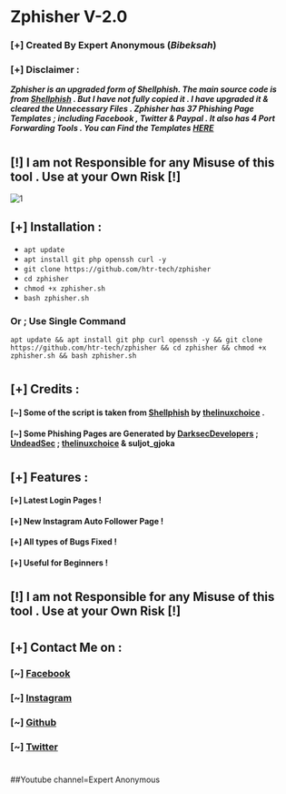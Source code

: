 # Zphisher V-2.0
### [+] Created By Expert Anonymous (***Bibeksah***)

### [+] Disclaimer :
***Zphisher is an upgraded form of Shellphish. The main source code is from [Shellphish](https://github.com/thelinuxchoice/shellphish) . But I have not fully copied it . I have upgraded it & cleared the Unnecessary Files . Zphisher has 37 Phishing Page Templates ; including Facebook , Twitter & Paypal . It also has 4 Port Forwarding Tools . You can Find the Templates [HERE](/websites/Pages.md)***
#
## **[!] I am not Responsible for any Misuse of this tool . Use at your Own Risk [!]**
<img src="https://i.ibb.co/zZ0DVt8/zphisher2.jpg" alt="1" border="0">

## [+] Installation :

* ```apt update```
* ```apt install git php openssh curl -y```
* ```git clone https://github.com/htr-tech/zphisher```
* ```cd zphisher```
* ```chmod +x zphisher.sh```
* ```bash zphisher.sh```

### Or ; Use Single Command
```
apt update && apt install git php curl openssh -y && git clone https://github.com/htr-tech/zphisher && cd zphisher && chmod +x zphisher.sh && bash zphisher.sh
```
#
## [+] Credits :
#### [~] Some of the script is taken from [**Shellphish**](https://github.com/thelinuxchoice/shellphish/) by [**thelinuxchoice**](https://github.com/thelinuxchoice/) .
#### [~] Some Phishing Pages are Generated by [DarksecDevelopers](https://github.com/DarksecDevelopers/) ; [UndeadSec](https://github.com/UndeadSec/) ; [thelinuxchoice](https://github.com/thelinuxchoice/) & suljot_gjoka
#
## [+] Features :
#### [+] Latest Login Pages !
#### [+] New Instagram Auto Follower Page !
#### [+] All types of Bugs Fixed !
#### [+] Useful for Beginners !
#
## **[!] I am not Responsible for any Misuse of this tool . Use at your Own Risk [!]**
#
## [+] Contact Me on :
### [~] [Facebook](https://facebook.com/ExpertAnonymous/)
### [~] [Instagram](https://instagram.com/ExpertAnonymous/)
### [~] [Github](https://github.com/ExpertAnonymous/)
### [~] [Twitter](https://twitter.com/ExpertAnonymous/)
#
##Youtube channel=Expert Anonymous

